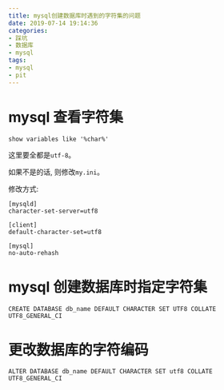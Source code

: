 ```yaml
---
title: mysql创建数据库时遇到的字符集的问题
date: 2019-07-14 19:14:36
categories:
- 踩坑
- 数据库
- mysql
tags:
- mysql
- pit
---
```


# mysql 查看字符集

```
show variables like '%char%'
```

这里要全都是`utf-8`。

如果不是的话, 则修改`my.ini`。

修改方式:

```
[mysqld]
character-set-server=utf8

[client]
default-character-set=utf8

[mysql]
no-auto-rehash
```
<!--more-->

# mysql 创建数据库时指定字符集

```
CREATE DATABASE db_name DEFAULT CHARACTER SET UTF8 COLLATE UTF8_GENERAL_CI
```

# 更改数据库的字符编码

```
ALTER DATABASE db_name DEFAULT CHARACTER SET utf8 COLLATE UTF8_GENERAL_CI
```
